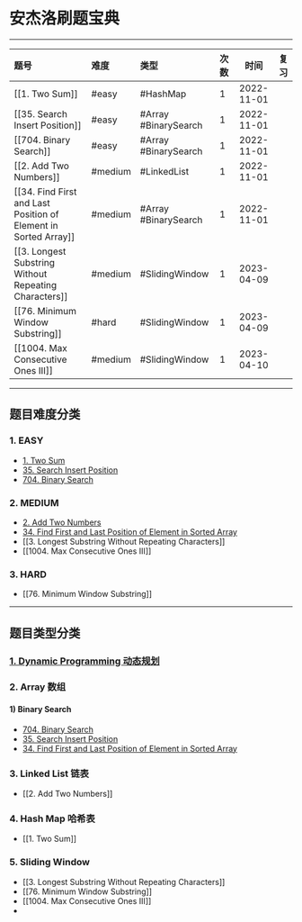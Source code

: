 # 安杰洛刷题宝典
---

| 题号                                                            | 难度    | 类型                 | 次数 |    时间    | 复习 |
|:--------------------------------------------------------------- |:------- |:-------------------- |:---- |:----------:| ---- |
| [[1. Two Sum]]                                                  | #easy   | #HashMap             | 1    | 2022-11-01 |      |
| [[35. Search Insert Position]]                                  | #easy   | #Array #BinarySearch | 1    | 2022-11-01 |      |
| [[704. Binary Search]]                                          | #easy   | #Array #BinarySearch | 1    | 2022-11-01 |      |
| [[2. Add Two Numbers]]                                          | #medium | #LinkedList          | 1    | 2022-11-01 |      |
| [[34. Find First and Last Position of Element in Sorted Array]] | #medium | #Array #BinarySearch | 1    | 2022-11-01 |      |
| [[3. Longest Substring Without Repeating Characters]]           | #medium | #SlidingWindow       | 1    | 2023-04-09 |      |
| [[76. Minimum Window Substring]]                                | #hard   | #SlidingWindow       | 1    | 2023-04-09 |      |
| [[1004. Max Consecutive Ones III]]                              | #medium | #SlidingWindow       | 1    | 2023-04-10 |      |

---

## 题目难度分类

### 1. EASY

- [1. Two Sum](1.%20Two%20Sum.md)
- [35. Search Insert Position](35.%20Search%20Insert%20Position.md)
- [704. Binary Search](704.%20Binary%20Search.md)

### 2. MEDIUM

- [2. Add Two Numbers](2.%20Add%20Two%20Numbers.md)
- [34. Find First and Last Position of Element in Sorted Array](34.%20Find%20First%20and%20Last%20Position%20of%20Element%20in%20Sorted%20Array.md)
- [[3. Longest Substring Without Repeating Characters]]
- [[1004. Max Consecutive Ones III]]
### 3. HARD
- [[76. Minimum Window Substring]]
---

## 题目类型分类

### [1. Dynamic Programming 动态规划](./TYPE/dp.md)

### 2. Array 数组

#### 1) Binary Search

- [704. Binary Search](704.%20Binary%20Search.md)
- [35. Search Insert Position](35.%20Search%20Insert%20Position.md)
- [34. Find First and Last Position of Element in Sorted Array](34.%20Find%20First%20and%20Last%20Position%20of%20Element%20in%20Sorted%20Array.md)

### 3. Linked List 链表

- [[2. Add Two Numbers]]

### 4. Hash Map 哈希表

- [[1. Two Sum]]

### 5. Sliding Window

- [[3. Longest Substring Without Repeating Characters]]
- [[76. Minimum Window Substring]]
- [[1004. Max Consecutive Ones III]]
- 